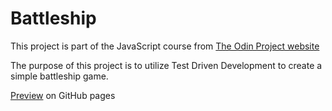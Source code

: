 # Battleship

This project is part of the JavaScript course from [The Odin Project website](https://www.theodinproject.com)  
  
The purpose of this project is to utilize Test Driven Development to create a simple battleship game.  

[Preview](https://johanhcarlberg.github.io/odin-battleship/) on GitHub pages
